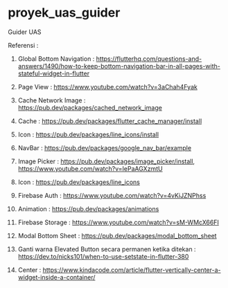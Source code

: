 # proyek_uas_guider
 Guider UAS


Referensi : 
1. Global Bottom Navigation : https://flutterhq.com/questions-and-answers/1490/how-to-keep-bottom-navigation-bar-in-all-pages-with-stateful-widget-in-flutter

2. Page View : https://www.youtube.com/watch?v=3aChah4Fyak

3. Cache Network Image : https://pub.dev/packages/cached_network_image

4. Cache : https://pub.dev/packages/flutter_cache_manager/install

5. Icon : https://pub.dev/packages/line_icons/install

6. NavBar : https://pub.dev/packages/google_nav_bar/example

7. Image Picker : https://pub.dev/packages/image_picker/install, https://www.youtube.com/watch?v=IePaAGXzmtU

8. Icon : https://pub.dev/packages/line_icons

9. Firebase Auth : https://www.youtube.com/watch?v=4vKiJZNPhss

10. Animation : https://pub.dev/packages/animations

11. Firebase Storage : https://www.youtube.com/watch?v=sM-WMcX66FI

12. Modal Bottom Sheet : https://pub.dev/packages/modal_bottom_sheet

14. Ganti warna Elevated Button secara permanen ketika ditekan : https://dev.to/nicks101/when-to-use-setstate-in-flutter-380

15. Center : https://www.kindacode.com/article/flutter-vertically-center-a-widget-inside-a-container/